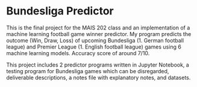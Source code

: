 # Bundesliga Predictor

This is the final project for the MAIS 202 class and an implementation of a machine learning football game winner predictor.
My program predicts the outcome (Win, Draw, Loss) of upcoming Bundesliga (1. German football league) and Premier League (1. English football league) games using 6 machine learning models. Accuracy score of around 7/10.

This project includes 2 predictor programs written in Jupyter Notebook, a testing program for Bundesliga games which can be disregarded, deliverable descriptions, a notes file with explanatory notes, and datasets.
